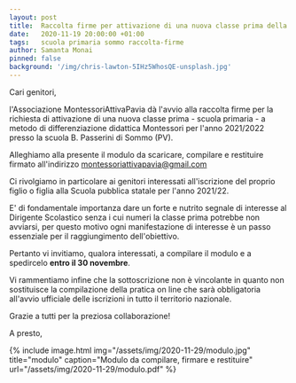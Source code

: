 ```yaml
---
layout: post
title:  Raccolta firme per attivazione di una nuova classe prima della scuola primaria per l'anno scolastico 2021/22
date:   2020-11-19 20:00:00 +01:00
tags:   scuola primaria sommo raccolta-firme
author: Samanta Monai
pinned: false
background: '/img/chris-lawton-5IHz5WhosQE-unsplash.jpg'
---
```


Cari genitori,

l'Associazione MontessoriAttivaPavia dà l'avvio alla raccolta firme per la richiesta di attivazione di una nuova classe prima - scuola primaria - a metodo di differenziazione didattica Montessori per l'anno 2021/2022 presso la scuola B. Passerini di Sommo (PV).

Alleghiamo alla presente il modulo da scaricare, compilare e restituire firmato all'indirizzo montessoriattivapavia@gmail.com

Ci rivolgiamo in particolare ai genitori interessati all'iscrizione del proprio figlio o figlia alla Scuola pubblica statale per l'anno 2021/22.

E' di fondamentale importanza dare un forte e nutrito segnale di interesse al Dirigente Scolastico senza i cui numeri la classe prima potrebbe non avviarsi, per questo motivo ogni manifestazione di interesse è un passo essenziale per il raggiungimento dell'obiettivo.

Pertanto vi invitiamo, qualora interessati, a compilare il modulo e a spedircelo **entro il 30 novembre**.

Vi rammentiamo infine che la sottoscrizione non è vincolante in quanto non sostituisce la compilazione della pratica on line che sarà obbligatoria all'avvio ufficiale delle iscrizioni in tutto il territorio nazionale.

Grazie a tutti per la preziosa collaborazione!


A presto,


{% include image.html img="/assets/img/2020-11-29/modulo.jpg" title="modulo" caption="Modulo da compilare, firmare e restituire" url="/assets/img/2020-11-29/modulo.pdf" %}
